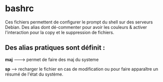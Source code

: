 # bashrc
Ces fichiers permettent  de configurer le prompt du shell sur des serveurs Debian.
Des alias dont dé-commenter pour avoir les couleurs & activer l'interaction pour la copy et le suppression de fichiers.

## Des alias pratiques sont définit :

**maj** ---> permet de faire des maj du systeme

**sp** --> recharger le fichier en cas de modification ou pour faire apparaître un résumé de l'état du système.

